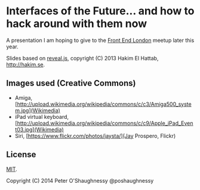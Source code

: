 # Interfaces of the Future... and how to hack around with them now

A presentation I am hoping to give to the [Front End London](http://www.frontendlondon.co.uk) meetup later this year.

Slides based on [reveal.js]((http://lab.hakim.se/reveal-js/)), copyright (C) 2013 Hakim El Hattab, http://hakim.se.

## Images used (Creative Commons)

* Amiga, [http://upload.wikimedia.org/wikipedia/commons/c/c3/Amiga500_system.jpg](Wikimedia)
* iPad virtual keyboard, [http://upload.wikimedia.org/wikipedia/commons/c/c9/Apple_iPad_Event03.jpg](Wikimedia)
* Siri, [https://www.flickr.com/photos/jaysta/](Jay Prospero, Flickr)


## License

[MIT](LICENSE).

Copyright (C) 2014 Peter O'Shaughnessy @poshaughnessy
